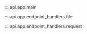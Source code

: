 ::: api.app.main

<!-- ::: api.app.endpoint_handlers.dataset -->

::: api.app.endpoint_handlers.file

::: api.app.endpoint_handlers.request


